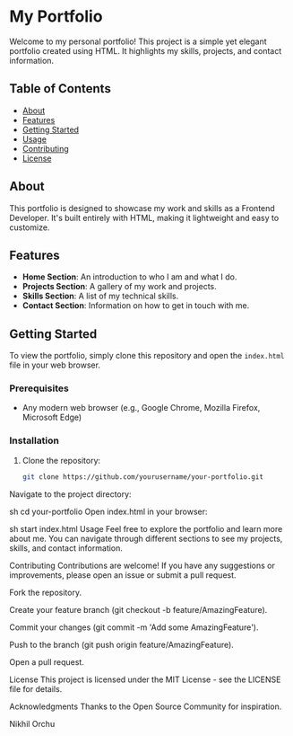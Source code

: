 # My Portfolio

Welcome to my personal portfolio! This project is a simple yet elegant portfolio created using HTML. It highlights my skills, projects, and contact information.

## Table of Contents

- [About](#about)
- [Features](#features)
- [Getting Started](#getting-started)
- [Usage](#usage)
- [Contributing](#contributing)
- [License](#license)

## About

This portfolio is designed to showcase my work and skills as a Frontend Developer. It's built entirely with HTML, making it lightweight and easy to customize.

## Features

- **Home Section**: An introduction to who I am and what I do.
- **Projects Section**: A gallery of my work and projects.
- **Skills Section**: A list of my technical skills.
- **Contact Section**: Information on how to get in touch with me.

## Getting Started

To view the portfolio, simply clone this repository and open the `index.html` file in your web browser.

### Prerequisites

- Any modern web browser (e.g., Google Chrome, Mozilla Firefox, Microsoft Edge)

### Installation

1. Clone the repository:
   ```sh
   git clone https://github.com/yourusername/your-portfolio.git
Navigate to the project directory:

sh
cd your-portfolio
Open index.html in your browser:

sh
start index.html
Usage
Feel free to explore the portfolio and learn more about me. You can navigate through different sections to see my projects, skills, and contact information.

Contributing
Contributions are welcome! If you have any suggestions or improvements, please open an issue or submit a pull request.

Fork the repository.

Create your feature branch (git checkout -b feature/AmazingFeature).

Commit your changes (git commit -m 'Add some AmazingFeature').

Push to the branch (git push origin feature/AmazingFeature).

Open a pull request.

License
This project is licensed under the MIT License - see the LICENSE file for details.

Acknowledgments
Thanks to the Open Source Community for inspiration.

 Nikhil Orchu


